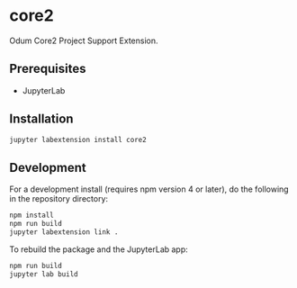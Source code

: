 # core2

Odum Core2 Project Support Extension.


## Prerequisites

* JupyterLab

## Installation

```bash
jupyter labextension install core2
```

## Development

For a development install (requires npm version 4 or later), do the following in the repository directory:

```bash
npm install
npm run build
jupyter labextension link .
```

To rebuild the package and the JupyterLab app:

```bash
npm run build
jupyter lab build
```


